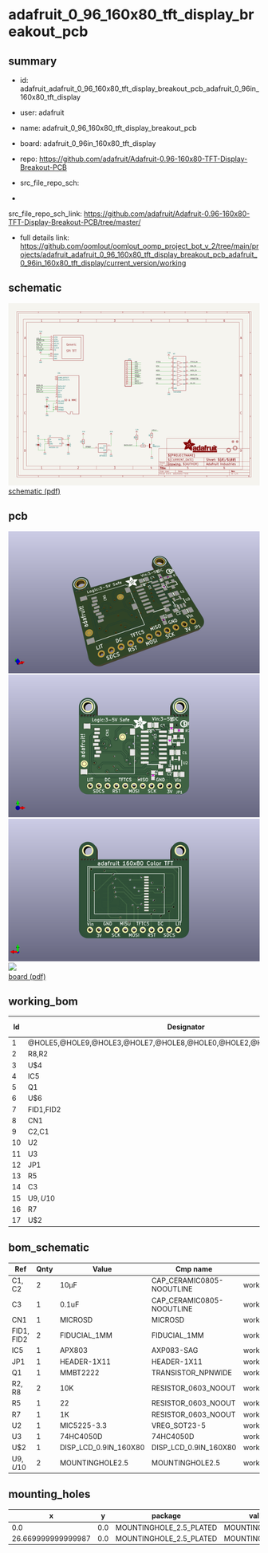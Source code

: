 # adafruit_0_96_160x80_tft_display_breakout_pcb
 
## summary 
* id: adafruit_adafruit_0_96_160x80_tft_display_breakout_pcb_adafruit_0_96in_160x80_tft_display
* user: adafruit
* name: adafruit_0_96_160x80_tft_display_breakout_pcb
* board: adafruit_0_96in_160x80_tft_display
* repo: https://github.com/adafruit/Adafruit-0.96-160x80-TFT-Display-Breakout-PCB



* src_file_repo_sch: 
*
 src_file_repo_sch_link: https://github.com/adafruit/Adafruit-0.96-160x80-TFT-Display-Breakout-PCB/tree/master/
* full details link: https://github.com/oomlout/oomlout_oomp_project_bot_v_2/tree/main/projects/adafruit_adafruit_0_96_160x80_tft_display_breakout_pcb_adafruit_0_96in_160x80_tft_display/current_version/working  

## schematic  
![](working_schematic_600.png)  
[schematic (pdf)](working_schematic.pdf)  

## pcb  
![](working_3d_600.png) 
![](working_3d_front_600.png)  
![](working_3d_back_600.png)  
![](working_600.png)  
[board (pdf)](working.pdf)  

## working_bom
| Id | Designator | Footprint | Quantity | Designation | Supplier and ref |  | None | 
| --- | --- | --- | --- | --- | --- | --- | --- | 
| 1 | @HOLE5,@HOLE9,@HOLE3,@HOLE7,@HOLE8,@HOLE0,@HOLE2,@HOLE4,@HOLE1,@HOLE6 |  | 10 |  |  |  | [''] | 
| 2 | R8,R2 | 0603-NO | 2 | 10K |  |  | [''] | 
| 3 | U$4 | ADAFRUIT_3.5MM | 1 | MICROSD |  |  | [''] | 
| 4 | IC5 | SOT23 | 1 | APX803 |  |  | [''] | 
| 5 | Q1 | SOT23-WIDE | 1 | MMBT2222 |  |  | [''] | 
| 6 | U$6 | PCBFEAT-REV-040 | 1 |  |  |  | [''] | 
| 7 | FID1,FID2 | FIDUCIAL_1MM | 2 | FIDUCIAL_1MM |  |  | [''] | 
| 8 | CN1 | MICROSD | 1 |  |  |  | [''] | 
| 9 | C2,C1 | 0805-NO | 2 | 10µF |  |  | [''] | 
| 10 | U2 | SOT23-5 | 1 | MIC5225-3.3 |  |  | [''] | 
| 11 | U3 | SOIC16 | 1 | 74HC4050D |  |  | [''] | 
| 12 | JP1 | 1X11_ROUND | 1 |  |  |  | [''] | 
| 13 | R5 | 0603-NO | 1 | 22 |  |  | [''] | 
| 14 | C3 | 0805-NO | 1 | 0.1uF |  |  | [''] | 
| 15 | U$9,U$10 | MOUNTINGHOLE_2.5_PLATED | 2 | MOUNTINGHOLE2.5 |  |  | [''] | 
| 16 | R7 | 0603-NO | 1 | 1K |  |  | [''] | 
| 17 | U$2 | TFT_0.96IN_160X80 | 1 | DISP_LCD_0.9IN_160X80 |  |  | [''] | 


## bom_schematic
| Ref | Qnty | Value | Cmp name | Footprint | Description | Vendor | DNP | 
| --- | --- | --- | --- | --- | --- | --- | --- | 
| C1, C2 | 2 | 10µF | CAP_CERAMIC0805-NOOUTLINE | working:0805-NO |  |  |  | 
| C3 | 1 | 0.1uF | CAP_CERAMIC0805-NOOUTLINE | working:0805-NO |  |  |  | 
| CN1 | 1 | MICROSD | MICROSD | working:MICROSD |  |  |  | 
| FID1, FID2 | 2 | FIDUCIAL_1MM | FIDUCIAL_1MM | working:FIDUCIAL_1MM |  |  |  | 
| IC5 | 1 | APX803 | AXP083-SAG | working:SOT23 |  |  |  | 
| JP1 | 1 | HEADER-1X11 | HEADER-1X11 | working:1X11_ROUND |  |  |  | 
| Q1 | 1 | MMBT2222 | TRANSISTOR_NPNWIDE | working:SOT23-WIDE |  |  |  | 
| R2, R8 | 2 | 10K | RESISTOR_0603_NOOUT | working:0603-NO |  |  |  | 
| R5 | 1 | 22 | RESISTOR_0603_NOOUT | working:0603-NO |  |  |  | 
| R7 | 1 | 1K | RESISTOR_0603_NOOUT | working:0603-NO |  |  |  | 
| U2 | 1 | MIC5225-3.3 | VREG_SOT23-5 | working:SOT23-5 |  |  |  | 
| U3 | 1 | 74HC4050D | 74HC4050D | working:SOIC16 |  |  |  | 
| U$2 | 1 | DISP_LCD_0.9IN_160X80 | DISP_LCD_0.9IN_160X80 | working:TFT_0.96IN_160X80 |  |  |  | 
| U$9, U$10 | 2 | MOUNTINGHOLE2.5 | MOUNTINGHOLE2.5 | working:MOUNTINGHOLE_2.5_PLATED |  |  |  | 


## mounting_holes
| x | y | package | value | ref | size | 
| --- | --- | --- | --- | --- | --- | 
| 0.0 | 0.0 | MOUNTINGHOLE_2.5_PLATED | MOUNTINGHOLE2.5 | U$9 | m3 | 
| 26.669999999999987 | 0.0 | MOUNTINGHOLE_2.5_PLATED | MOUNTINGHOLE2.5 | U$10 | m3 | 


